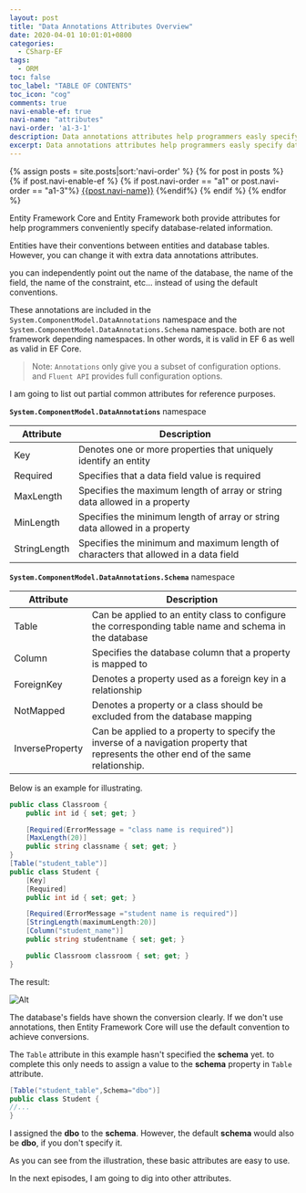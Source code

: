 ```yaml
---
layout: post
title: "Data Annotations Attributes Overview"
date: 2020-04-01 10:01:01+0800
categories:
  - CSharp-EF
tags:
  - ORM
toc: false
toc_label: "TABLE OF CONTENTS"
toc_icon: "cog"
comments: true
navi-enable-ef: true
navi-name: "attributes"
navi-order: 'a1-3-1'
description: Data annotations attributes help programmers easly specify database-related information.
excerpt: Data annotations attributes help programmers easly specify database-related information.
---
```

<!--navigation bar-->
<div class='navi-link-container'>
  {% assign posts = site.posts|sort:'navi-order' %}
  {% for post in posts %}
    {% if post.navi-enable-ef %}
      {% if post.navi-order == "a1" or 
            post.navi-order == "a1-3"%}
        <a href="{{ site.baseurl }}{{ post.url }}" class='navi-link'>{{post.navi-name}}</a>
        {%endif%}
    {% endif %}
  {% endfor %}
<a class='navi-link'></a></div>
<!--navigation bar-->

Entity Framework Core and Entity Framework both provide attributes for help programmers conveniently specify database-related information.

Entities have their conventions between entities and database tables. However, you can change it with extra data annotations attributes.

you can independently point out the name of the database, the name of the field, the name of the constraint, etc...  instead of using the default conventions.

These annotations are included in the `System.ComponentModel.DataAnnotations` namespace and the `System.ComponentModel.DataAnnotations.Schema` namespace. both are not framework depending namespaces. In other words, it is valid in EF 6 as well as valid in EF Core.

> Note: 
> `Annotations` only give you a subset of configuration options. and `Fluent API` provides full configuration options.

I am going to list out partial common attributes for reference purposes.

**`System.ComponentModel.DataAnnotations`** namespace

|Attribute   	|Description   	|
|---	|---	|
|Key   	|Denotes one or more properties that uniquely identify an entity   	|
|Required   	|Specifies that a data field value is required   	|
|MaxLength   	|Specifies the maximum length of array or string data allowed in a property   	|
|MinLength   	|Specifies the minimum length of array or string data allowed in a property   	|
|StringLength   	|Specifies the minimum and maximum length of characters that allowed in a data field   	|


**`System.ComponentModel.DataAnnotations.Schema`** namespace

|Attribute   	|Description   	|
|---	|---	|
|Table   	|Can be applied to an entity class to configure the corresponding table name and schema in the database   	|
|Column   	|Specifies the database column that a property is mapped to   	|
|ForeignKey   	|Denotes a property used as a foreign key in a relationship   	|
|NotMapped   	|Denotes a property or a class should be excluded from the database mapping   	|
|InverseProperty   	|Can be applied to a property to specify the inverse of a navigation property that represents the other end of the same relationship.   	|

Below is an example for illustrating.
```c#
public class Classroom { 
    public int id { set; get; }

    [Required(ErrorMessage = "class name is required")]
    [MaxLength(20)]
    public string classname { set; get; }
}
[Table("student_table")]
public class Student { 
    [Key]
    [Required]
    public int id { set; get; }

    [Required(ErrorMessage ="student name is required")]
    [StringLength(maximumLength:20)]
    [Column("student_name")]
    public string studentname { set; get; }

    public Classroom classroom { set; get; }
}
```

The result:

![Alt][1]

The database's fields have shown the conversion clearly. If we don't use annotations, then Entity Framework Core will use the default convention to achieve conversions. 

The ``Table`` attribute in this example hasn't specified the **schema** yet.  to complete this only needs to assign a value to the **schema** property in `Table` attribute.
```c#
[Table("student_table",Schema="dbo")]
public class Student { 
//...
}
```
I assigned the **dbo** to the **schema**. However, the default **schema** would also be **dbo**, if you don't specify it.

As you can see from the illustration, these basic attributes are easy to use. 

In the next episodes, I am going to dig into other attributes.


[1]: /blog/public/img/2020-03-29-Data-Annotations-Attributes-a.png